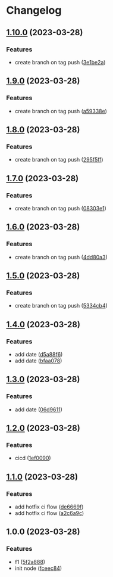 # Changelog

## [1.10.0](https://github.com/eugeneVzaidun/cicd/compare/v1.9.0...v1.10.0) (2023-03-28)


### Features

* create branch on tag push ([3e1be2a](https://github.com/eugeneVzaidun/cicd/commit/3e1be2a71e496f6d6cadb77ee066c1ba784d071a))

## [1.9.0](https://github.com/eugeneVzaidun/cicd/compare/v1.8.0...v1.9.0) (2023-03-28)


### Features

* create branch on tag push ([a59338e](https://github.com/eugeneVzaidun/cicd/commit/a59338e8539f377c130dada7f247975f42a84e47))

## [1.8.0](https://github.com/eugeneVzaidun/cicd/compare/v1.7.0...v1.8.0) (2023-03-28)


### Features

* create branch on tag push ([295f5ff](https://github.com/eugeneVzaidun/cicd/commit/295f5ff51baa4a0636fbd0dbff8edf6fcd299ad4))

## [1.7.0](https://github.com/eugeneVzaidun/cicd/compare/v1.6.0...v1.7.0) (2023-03-28)


### Features

* create branch on tag push ([08303e1](https://github.com/eugeneVzaidun/cicd/commit/08303e12b2b393d8438d19e7b0fc91021d1c9e22))

## [1.6.0](https://github.com/eugeneVzaidun/cicd/compare/v1.5.0...v1.6.0) (2023-03-28)


### Features

* create branch on tag push ([4dd80a3](https://github.com/eugeneVzaidun/cicd/commit/4dd80a30d469155c706851eec0f73ddd6ba4bd4b))

## [1.5.0](https://github.com/eugeneVzaidun/cicd/compare/v1.4.0...v1.5.0) (2023-03-28)


### Features

* create branch on tag push ([5334cb4](https://github.com/eugeneVzaidun/cicd/commit/5334cb4803bf7f3047aacba938f389ba1da0ea38))

## [1.4.0](https://github.com/eugeneVzaidun/cicd/compare/v1.3.0...v1.4.0) (2023-03-28)


### Features

* add date ([d5a88f6](https://github.com/eugeneVzaidun/cicd/commit/d5a88f6e673ad5714b01b050650f41d3f18f7262))
* add date ([bfaa078](https://github.com/eugeneVzaidun/cicd/commit/bfaa078710cd02b7d3a276d1fd34862b9d774c03))

## [1.3.0](https://github.com/eugeneVzaidun/cicd/compare/v1.2.0...v1.3.0) (2023-03-28)


### Features

* add date ([06d9611](https://github.com/eugeneVzaidun/cicd/commit/06d9611bb959e27bcee015b882255c02c2a21871))

## [1.2.0](https://github.com/eugeneVzaidun/cicd/compare/v1.1.0...v1.2.0) (2023-03-28)


### Features

* cicd ([1ef0090](https://github.com/eugeneVzaidun/cicd/commit/1ef00904973c55a33be16940aafcd9f6f7319001))

## [1.1.0](https://github.com/eugeneVzaidun/cicd/compare/v1.0.0...v1.1.0) (2023-03-28)


### Features

* add hotfix ci flow ([de6669f](https://github.com/eugeneVzaidun/cicd/commit/de6669fca299a823b4cbdfc31941eafdbea41044))
* add hotfix ci flow ([a2c6a9c](https://github.com/eugeneVzaidun/cicd/commit/a2c6a9cbc1819878d5196892b13064c87e9ba341))

## 1.0.0 (2023-03-28)


### Features

* f1 ([5f2a888](https://github.com/eugeneVzaidun/cicd/commit/5f2a88871a549f5a220e2ffaf27d3f6b13e8d7aa))
* init node ([fceec84](https://github.com/eugeneVzaidun/cicd/commit/fceec847b826e5529c51968802568912eb158ecf))
